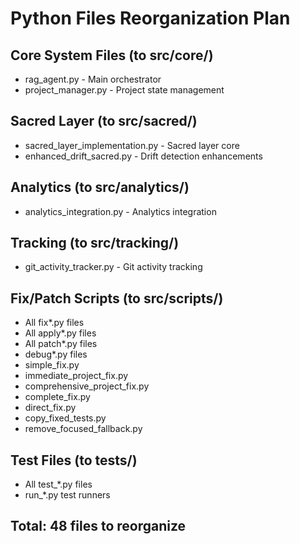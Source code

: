 # Python Files Reorganization Plan

## Core System Files (to src/core/)
- rag_agent.py - Main orchestrator
- project_manager.py - Project state management

## Sacred Layer (to src/sacred/)
- sacred_layer_implementation.py - Sacred layer core
- enhanced_drift_sacred.py - Drift detection enhancements

## Analytics (to src/analytics/)
- analytics_integration.py - Analytics integration

## Tracking (to src/tracking/)
- git_activity_tracker.py - Git activity tracking

## Fix/Patch Scripts (to src/scripts/)
- All fix*.py files
- All apply*.py files
- All patch*.py files
- debug*.py files
- simple_fix.py
- immediate_project_fix.py
- comprehensive_project_fix.py
- complete_fix.py
- direct_fix.py
- copy_fixed_tests.py
- remove_focused_fallback.py

## Test Files (to tests/)
- All test_*.py files
- run_*.py test runners

## Total: 48 files to reorganize